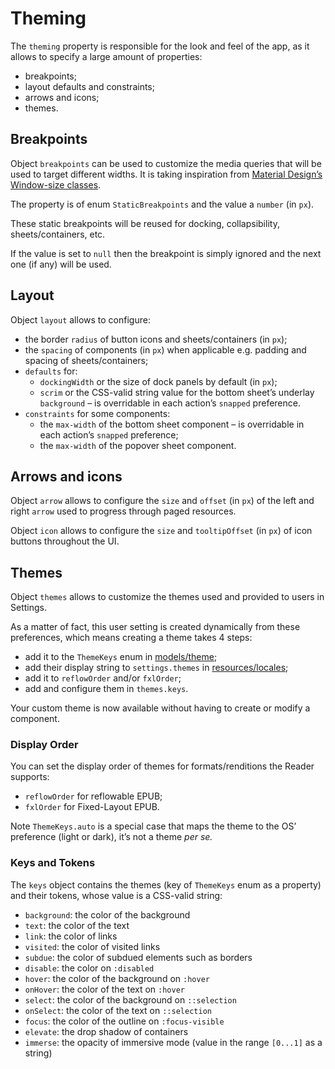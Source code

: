 # Theming

The `theming` property is responsible for the look and feel of the app, as it allows to specify a large amount of properties:

- breakpoints;
- layout defaults and constraints;
- arrows and icons; 
- themes.

## Breakpoints

Object `breakpoints` can be used to customize the media queries that will be used to target different widths. It is taking inspiration from [Material Design’s Window-size classes](https://m3.material.io/foundations/layout/applying-layout/window-size-classes). 

The property is of enum `StaticBreakpoints` and the value a `number` (in `px`). 

These static breakpoints will be reused for docking, collapsibility, sheets/containers, etc.

If the value is set to `null` then the breakpoint is simply ignored and the next one (if any) will be used.

## Layout

Object `layout` allows to configure:

- the border `radius` of button icons and sheets/containers (in `px`);
- the `spacing` of components (in `px`) when applicable e.g. padding and spacing of sheets/containers;
- `defaults` for:
  - `dockingWidth` or the size of dock panels by default (in `px`);
  - `scrim` or the CSS-valid string value for the bottom sheet’s underlay `background` – is overridable in each action’s `snapped` preference.
- `constraints` for some components:
  - the `max-width` of the bottom sheet component – is overridable in each action’s `snapped` preference;
  - the `max-width` of the popover sheet component.

## Arrows and icons

Object `arrow` allows to configure the `size` and `offset` (in `px`) of the left and right `arrow` used to progress through paged resources.

Object `icon` allows to configure the `size` and `tooltipOffset` (in `px`) of icon buttons throughout the UI.

## Themes

Object `themes` allows to customize the themes used and provided to users in Settings. 

As a matter of fact, this user setting is created dynamically from these preferences, which means creating a theme takes 4 steps:

- add it to the `ThemeKeys` enum in [models/theme](../src/models/theme.ts);
- add their display string to `settings.themes` in [resources/locales](../src//resources/locales/en.json);
- add it to `reflowOrder` and/or `fxlOrder`;
- add and configure them in `themes.keys`.

Your custom theme is now available without having to create or modify a component. 

### Display Order

You can set the display order of themes for formats/renditions the Reader supports:

- `reflowOrder` for reflowable EPUB;
- `fxlOrder` for Fixed-Layout EPUB.

Note `ThemeKeys.auto` is a special case that maps the theme to the OS’ preference (light or dark), it’s not a theme *per se.*

### Keys and Tokens

The `keys` object contains the themes (key of `ThemeKeys` enum as a property) and their tokens, whose value is a CSS-valid string:

- `background`: the color of the background
- `text`: the color of the text
- `link`: the color of links
- `visited`: the color of visited links
- `subdue`: the color of subdued elements such as borders
- `disable`: the color on `:disabled`
- `hover`: the color of the background on `:hover`
- `onHover`: the color of the text on `:hover`
- `select`: the color of the background on `::selection`
- `onSelect`: the color of the text on `::selection`
- `focus`: the color of the outline on `:focus-visible`
- `elevate`: the drop shadow of containers
- `immerse`: the opacity of immersive mode (value in the range `[0...1]` as a string)